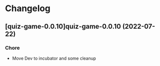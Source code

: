 # Changelog



## [quiz-game-0.0.10]quiz-game-0.0.10 (2022-07-22)

### Chore

- Move Dev to incubator and some cleanup
  
  